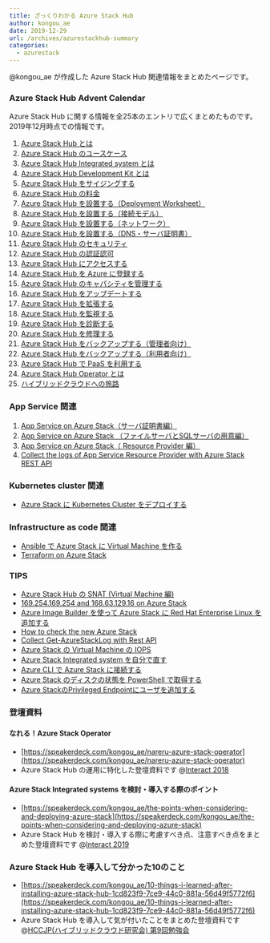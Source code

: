 ```yaml
---
title: ざっくりわかる Azure Stack Hub
author: kongou_ae
date: 2019-12-29
url: /archives/azurestackhub-summary
categories:
  - azurestack
---
```


@kongou_ae が作成した Azure Stack Hub 関連情報をまとめたページです。

### Azure Stack Hub Advent Calendar

Azure Stack Hub に関する情報を全25本のエントリで広くまとめたものです。2019年12月時点での情報です。

1. [Azure Stack Hub とは](https://aimless.jp/blog/archives/2018-12-01-what-is-azurestack/)
1. [Azure Stack Hub のユースケース](https://aimless.jp/blog/archives/2018-12-02-usecase-of-azurestack/)
1. [Azure Stack Hub Integrated system とは](https://aimless.jp/blog/archives/2018-12-03-what-is-asis/)
1. [Azure Stack Hub Development Kit とは](https://aimless.jp/blog/archives/2018-12-04-what-is-asdk/)
1. [Azure Stack Hub をサイジングする](https://aimless.jp/blog/archives/2018-12-05-sizing-for-azure-stack/)
1. [Azure Stack Hub の料金](https://aimless.jp/blog/archives/2018-12-06-cost-of-azurestack/)
1. [Azure Stack Hub を設置する（Deployment Worksheet）](https://aimless.jp/blog/archives/2018-12-07-deployment-worksheet-for-azurestack/)
1. [Azure Stack Hub を設置する（接続モデル）](https://aimless.jp/blog/archives/2018-12-08-connection-model-for-azure-stack/)
1. [Azure Stack Hub を設置する（ネットワーク）](https://aimless.jp/blog/archives/2018-12-09-network-of-azurestack/)
1. [Azure Stack Hub を設置する（DNS・サーバ証明書）](https://aimless.jp/blog/archives/2018-12-10-dns-and-certificate-about-azure-stack/)
1. [Azure Stack Hub のセキュリティ](https://aimless.jp/blog/archives/2018-12-11-security-of-azurestack/)
1. [Azure Stack Hub の認証認可](https://aimless.jp/blog/archives/2018-12-12-anthn-anthz-for-azurestack/)
1. [Azure Stack Hub にアクセスする](https://aimless.jp/blog/archives/2018-12-13-how-to-access-azurestack/)
1. [Azure Stack Hub を Azure に登録する](https://aimless.jp/blog/archives/2018-12-14-registration-azurestack-to-azure/)
1. [Azure Stack Hub のキャパシティを管理する](https://aimless.jp/blog/archives/2018-12-15-management-capacity-of-azure-stack/)
1. [Azure Stack Hub をアップデートする](https://aimless.jp/blog/archives/2018-12-16-updating-azurestack/)
1. [Azure Stack Hub を拡張する](https://aimless.jp/blog/archives/2018-12-17-expand-azure-stack/)
1. [Azure Stack Hub を監視する](https://aimless.jp/blog/archives/2018-12-18-monitering-azure-stack/)
1. [Azure Stack Hub を診断する](https://aimless.jp/blog/archives/2018-12-19-diagnose-azure-stack/)
1. [Azure Stack Hub を修理する](https://aimless.jp/blog/archives/2018-12-20-repair-azure-stack/)
1. [Azure Stack Hub をバックアップする（管理者向け）](https://aimless.jp/blog/archives/2018-12-21-backup-of-azurestack-for-admin/)
1. [Azure Stack Hub をバックアップする（利用者向け）](https://aimless.jp/blog/archives/2018-12-22-backup-of-azurestack-for-tenant/)
1. [Azure Stack Hub で PaaS を利用する](https://aimless.jp/blog/archives/2018-12-23-paas-of-azurestack/)
1. [Azure Stack Hub Operator とは](https://aimless.jp/blog/archives/2018-12-24-become-azurestack-operator/)
1. [ハイブリッドクラウドへの旅路](https://aimless.jp/blog/archives/2018-12-25-journey-to-hybridcloud-with-azurestack/)

### App Service 関連

1. [App Service on Azure Stack（サーバ証明書編）](https://aimless.jp/blog/archives/2018-11-05-appservice-on-asdk-about-cert/)
1. [App Service on Azure Stack （ファイルサーバとSQLサーバの用意編）](https://aimless.jp/blog/archives/2018-11-11-appservice-on-asdk-about-infra/)
1. [App Service on Azure Stack（ Resource Provider 編）](https://aimless.jp/blog/archives/2019-03-05-install-appservice-resource-provider-to-azurestack/)
1. [Collect the logs of App Service Resource Provider with Azure Stack REST API](https://aimless.jp/blog/archives/2019/08/collect-appservice-rp-log-with-restapi/)

### Kubernetes cluster 関連

- [Azure Stack に Kubernetes Cluster をデプロイする](https://aimless.jp/blog/archives/2019/05/k8s-cluster-on-azurestack/)

### Infrastructure as code 関連

- [Ansible で Azure Stack に Virtual Machine を作る](https://aimless.jp/blog/archives/2019-02-20-create-vm-on-azurestack-with-ansible/)
- [Terraform on Azure Stack](https://aimless.jp/blog/archives/2018-06-21-terraform-on-azurestack/)

### TIPS

- [Azure Stack Hub の SNAT (Virtual Machine 編)](https://aimless.jp/blog/archives/2019/10/snat-of-azure-stack-hub/)
- [169.254.169.254 and 168.63.129.16 on Azure Stack](https://aimless.jp/blog/archives/2019/10/169-254-169-254-and-168-63-129-16-on-azurestack/)
- [Azure Image Builder を使って Azure Stack に Red Hat Enterprise Linux を追加する](https://aimless.jp/blog/archives/2019/09/add-rhel-to-azurestack-with-imagebuilder/)
- [How to check the new Azure Stack](https://aimless.jp/blog/archives/2019/08/how-to-check-new-azurestack/)
- [Collect Get-AzureStackLog with Rest API](https://aimless.jp/blog/archives/2019/08/collect-getazurestacklog-with-restapi/)
- [Azure Stack の Virtual Machine の IOPS](https://aimless.jp/blog/archives/2019/04/iops-of-azurestack/)
- [Azure Stack Integrated system を自分で直す](https://aimless.jp/blog/archives/2019/04/repair-azurestack-myself/)
- [Azure CLI で Azure Stack に接続する](https://aimless.jp/blog/archives/2019-02-18-connect-azurestack-with-azurecli/)
- [Azure Stack のディスクの状態を PowerShell で取得する](https://aimless.jp/blog/archives/2019-01-14-get-the-disk-status-of-azurestack-by-powershell/)
- [Azure StackのPrivileged Endpointにユーザを追加する](https://aimless.jp/blog/archives/2018-06-11-add-user-to-pep/)

### 登壇資料

#### なれる！Azure Stack Operator

- [https://speakerdeck.com/kongou_ae/nareru-azure-stack-operator](https://speakerdeck.com/kongou_ae/nareru-azure-stack-operator)
- Azure Stack Hub の運用に特化した登壇資料です @[Interact 2018](https://interact.connpass.com/event/77420/)

#### Azure Stack Integrated systems を検討・導入する際のポイント

- [https://speakerdeck.com/kongou_ae/the-points-when-considering-and-deploying-azure-stack](https://speakerdeck.com/kongou_ae/the-points-when-considering-and-deploying-azure-stack)
- Azure Stack Hub を検討・導入する際に考慮すべき点、注意すべき点をまとめた登壇資料です @[Interact 2019](https://interact.connpass.com/event/91059/)

### Azure Stack Hub を導入して分かった10のこと

- [https://speakerdeck.com/kongou_ae/10-things-i-learned-after-installing-azure-stack-hub-1cd823f9-7ce9-44c0-881a-56d49f5772f6](https://speakerdeck.com/kongou_ae/10-things-i-learned-after-installing-azure-stack-hub-1cd823f9-7ce9-44c0-881a-56d49f5772f6)
- Azure Stack Hub を導入して気が付いたことをまとめた登壇資料です @[HCCJP(ハイブリッドクラウド研究会) 第9回勉強会](https://hybridcloud.connpass.com/event/156781/)